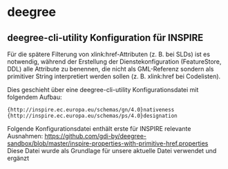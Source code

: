 # deegree 

## deegree-cli-utility Konfiguration für INSPIRE

Für die spätere Filterung von xlink:href-Attributen (z. B. bei SLDs) ist es notwendig, während der Erstellung der Dienstekonfiguration (FeatureStore, DDL) alle Attribute zu benennen, die nicht als GML-Referenz sondern als primitiver String interpretiert werden sollen (z. B. xlink:href bei Codelisten). 

Dies geschieht über eine deegree-cli-utility Konfigurationsdatei mit folgendem Aufbau:
```
{http://inspire.ec.europa.eu/schemas/gn/4.0}nativeness
{http://inspire.ec.europa.eu/schemas/ps/4.0}designation
```

Folgende Konfigurationsdatei enthält erste für INSPIRE relevante Ausnahmen: 
https://github.com/gdi-by/deegree-sandbox/blob/master/inspire-properties-with-primitive-href.properties 
Diese Datei wurde als Grundlage für unsere aktuelle Datei verwendet und ergänzt
